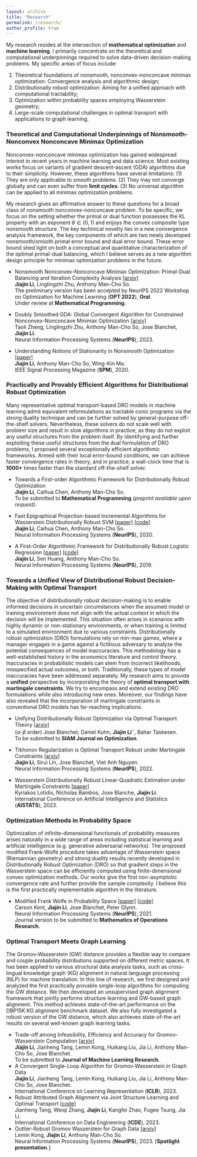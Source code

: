 ```yaml
---
layout: archive
title: "Research"
permalink: /research/
author_profile: true
---
```


My research resides at the intersection of **mathematical optimization** and **machine learning**. I primarily concentrate on the theoretical and computational underpinnings required to solve data-driven decision-making problems. My specific areas of focus include:

1. Theoretical foundations of nonsmooth, nonconvex-nonconcave minimax optimization:  Convergence analysis and algorithmic design;
2.  Distributionally robust optimization: Aiming for a  unified approach with computational tractability; 
3. Optimization within probability spaces employing Wasserstein geometry;
4. Large-scale computational challenges in optimal transport with applications to graph learning.  



### Theoretical and Computational Underpinnings of Nonsmooth-Nonconvex Nonconcave Minimax Optimization

Nonconvex-nonconcave minimax optimization has gained widespread interest in recent years in machine learning and data science. Most existing works focus on variants of gradient descent-ascent (GDA) algorithms due to their simplicity. However, these algorithms have several limitations: (1) They are only applicable to smooth problems. (2) They may not converge globally and can even suffer from **limit cycles**. (3) No universal algorithm can be applied to all minimax optimization problems.

My research gives an affirmative answer to these questions for a broad class of nonsmooth nonconvex-nonconcave problem. To be specific, we focus on the setting whether the primal or dual function possesses the KL property with an exponent $\theta\in(0,1)$ and enjoys the convex composite type nonsmooth structure. 
The key techinical novelty lies in a new convergence analysis framework, the key components of which are two newly developed nonsmooth/smooth primal error bound and dual error bound. These error bound shed light on both a conceptual and quantitative characterization of the optimal primal-dual balancing, which I believe serves as a new algorithm design principle  for minimax optimization problems in the future.

- Nonsmooth Nonconvex-Nonconcave Minimax Optimization: Primal-Dual Balancing and Iteration Complexity Analysis [[arxiv]](https://arxiv.org/abs/2209.10825) <br>
  **Jiajin Li**, Linglingzhi Zhu, Anthony Man-Cho So. <br>The preliminary version has been accepted by NeurIPS 2022 Workshop on Optimization for Machine Learning (**OPT 2022**), **Oral**.<br>Under review at **Mathematical Programming**. 

- Doubly Smoothed GDA: Global Convergent Algorithm for Constrained Nonconvex-Nonconcave Minimax Optimization [[arxiv]](https://arxiv.org/abs/2212.12978) <br>Taoli Zheng, Linglingzhi Zhu, Anthony Man-Cho So, Jose Blanchet, **Jiajin Li**. <br>
Neural Information Processing Systems (**NeurIPS**), 2023. 
- Understanding Notions of Stationarity in Nonsmooth Optimization [[paper]](https://ieeexplore.ieee.org/document/9186389) <br>
  **Jiajin Li**, Anthony Man-Cho So, Wing-Kin Ma. <br>IEEE Signal Processing Magazine (**SPM**), 2020. 

  


### Practically and Provably Efficient Algorithms for Distributional Robust Optimization

Many representative optimal transport-based DRO models in machine learning admit equivalent reformulations as tractable conic programs via the strong duality technique and can be further solved by general-purpose off-the-shelf solvers. Nevertheless, these solvers do not scale well with problem size and result in slow algorithms in practice, as they do not exploit any useful structures from the problem itself. 
By identifying and further exploiting these useful structures from the dual formulation of DRO problems, I proposed several exceptionally efficient algorithmic frameworks. Armed with their local error-bound conditions, we can achieve faster convergence rates in theory, and in practice, a wall-clock time that is  **1000+** times faster than the standard off-the-shelf solver.

- Towards a First-order Algorithmic Framework for Distributionally Robust Optimization<br>
  **Jiajin Li**, Caihua Chen, Anthony Man-Cho So. <br>
  To be submitted to **Mathematical Programming** *(preprint available upon request)*.

- Fast Epigraphical Projection-based Incremental Algorithms for Wasserstein Distributionally Robust SVM [[paper]](https://arxiv.org/abs/2010.12865) [[code]]() <br>
  **Jiajin Li**, Caihua Chen, Anthony Man-Cho So. <br>
  Neural Information Processing Systems (**NeurIPS**), 2020.

- A First-Order Algorithmic Framework for  Distributionally Robust Logistic Regression  [[paper]](https://arxiv.org/abs/1910.12778) [[code]](https://github.com/gerrili1996/DRLR_NIPS2019_exp)<br>
  **Jiajin Li**, Sen Huang, Anthony Man-Cho So. <br>
  Neural Information Processing Systems (**NeurIPS**), 2019. 


### Towards a Unified View of Distributional Robust Decision-Making with Optimal Transport

The objective of distributionally robust decision-making is to enable informed decisions in uncertain circumstances when the assumed model or training environment does not align with the actual context in which the decision will be implemented. This situation often arises in scenarios with highly dynamic or non-stationary environments, or when training is limited to a simulated environment due to various constraints. Distributionally robust optimization (DRO) formulations rely on min-max games, where a manager engages in a game against a fictitious adversary to analyze the potential consequences of model inaccuracies. This methodology has a well-established history in the economics literature and control theory. Inaccuracies in probabilistic models can stem from incorrect likelihoods, misspecified actual outcomes, or both. Traditionally, these types of model inaccuracies have been addressed separately.  My research aims to provide a **unified** perspective by incorporating the theory of **optimal transport with martingale constraints**. We try to encompass and extend existing DRO formulations while also introducing new ones. Moreover, our findings have also revealed that the incorporation of martingale constraints in conventional DRO models has far-reaching implications.

- Unifying Distributionally Robust Optimization via Optimal Transport Theory  [[arxiv]](https://arxiv.org/abs/2308.05414) <br>($\alpha$-$\beta$ order) Jose Blanchet, Daniel Kuhn,  **Jiajin Li**$^\star$, Bahar Taskesen. <br>
To be submitted to **SIAM Journal on Optimization**. 

- Tikhonov Regularization is Optimal Transport Robust under Martingale Constraints [[arxiv]](https://arxiv.org/abs/2210.01413) <br>
   **Jiajin Li**, Sirui Lin, Jose Blanchet, Viet Anh Nguyen. <br>
  Neural Information Processing Systems (**NeurIPS**), 2022. 

- Wasserstein Distributionally Robust Linear-Quadratic Estimation under Martingale Constraints [[paper]](https://proceedings.mlr.press/v206/lotidis23a/lotidis23a.pdf) <br>Kyriakos Lotidis, Nicholas Bambos, Jose Blanche,  **Jiajin Li**. <br>International Conference on Artificial Intelligence and Statistics (**AISTATS**), 2023.



### Optimization Methods in Probability Space

Optimization of infinite-dimensional functionals of probability measures arises naturally in a wide range of areas including statistical learning and artificial intelligence (e.g. generative adversarial networks). The proposed modified Frank-Wolfe procedure takes advantage of Wasserstein space (Riemannian geometry) and strong duality results recently developed in Distributionally Robust Optimization (DRO) so that gradient steps in the Wasserstein space can be efficiently computed using finite-dimensional convex optimization methods. Our works give the first non-asymptotic convergence rate and further provide the sample complexity. I believe this is the first practically implementable algorithm in the literature.

- Modified Frank Wolfe in Probability Space [[paper]](https://proceedings.neurips.cc/paper/2021/hash/79121bb953a3bd47c076f20234bafd2e-Abstract.html) [[code]]() <br>
  Carson Kent, **Jiajin Li**, Jose Blanchet, Peter Glynn. <br>
  Neural Information Processing Systems (**NeurIPS**), 2021. <br>
  Journal version to be submitted to **Mathematics of Operations Research**. 

  


### Optimal Transport Meets Graph Learning 
The Gromov-Wasserstein (GW) distance provides a flexible way to compare and couple probability distributions supported on different metric spaces. It has been applied to various structural data analysis tasks, such as cross-lingual knowledge graph (KG) alignment in natural language processing (NLP) for machine translation.
In this line of research, we first designed and analyzed the first practically provable single-loop algorithms for computing the GW distance. We then developed an unsupervised graph alignment framework that jointly performs structure learning and GW-based graph alignment. This method achieves state-of-the-art performance on the DBP15K KG alignment benchmark dataset. We also fully investigated a robust version of the GW distance, which also achieves state-of-the-art results on several well-known graph learning tasks.

- Trade-off among Infeasibility, Efficiency and Accuracy for Gromov-Wasserstein Computation [[arxiv]](https://arxiv.org/abs/2205.08115) <br>
  **Jiajin Li**,  Jianheng Tang, Lemin Kong, Huikang Liu,  Jia Li, Anthony Man-Cho So, Jose 
  Blanchet. <br>
  To be submitted to **Journal of Machine Learning Research**. 
- A Convergent Single-Loop Algorithm for Gromov-Wasserstein in Graph Data  <br>
  **Jiajin Li**,  Jianheng Tang, Lemin Kong, Huikang Liu,  Jia Li, Anthony Man-Cho So, Jose Blanchet. <br>International Conference on Learning Representation (**ICLR**), 2023.
- Robust Attributed Graph Alignment via Joint Structure Learning and Optimal Transport [[code]](https://github.com/squareRoot3/SLOTAlign)<br>
  Jianheng Tang, Weiqi Zhang,  **Jiajin Li**,  Kangfei Zhao, Fugee Tsung, Jia Li. <br>
  International Conference on Data Engineering  (**ICDE**), 2023.
- Outlier-Robust Gromov Wasserstein for Graph Data [[arxiv]](https://arxiv.org/abs/2302.04610) <br>
  Lemin Kong, **Jiajin Li**, Anthony Man-Cho So. <br>
  Neural Information Processing Systems (**NeurIPS**), 2023. [**Spotlight presentation.**]




